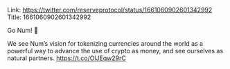 Link:  https://twitter.com/reserveprotocol/status/1661060902601342992
Title: 1661060902601342992

Go Num! 🎉

We see Num’s vision for tokenizing currencies around the world as a powerful way to advance the use of crypto as money, and see ourselves as natural partners. https://t.co/OlJEqw29rC